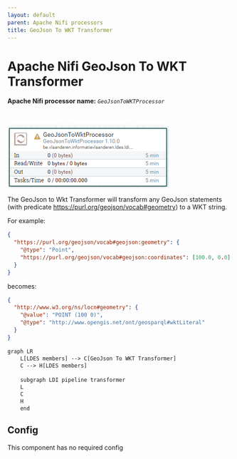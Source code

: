 ```yaml
---
layout: default
parent: Apache Nifi processors
title: GeoJson To WKT Transformer
---
```


# Apache Nifi GeoJson To WKT Transformer

<b>Apache Nifi processor name:</b> <i>```GeoJsonToWKTProcessor```</i>

<br>

![Alt text](image-3.png)

The GeoJson to Wkt Transformer will transform any GeoJson statements (with predicate https://purl.org/geojson/vocab#geometry) to a WKT string.

For example:
```json
{
  "https://purl.org/geojson/vocab#geojson:geometry": {
    "@type": "Point", 
    "https://purl.org/geojson/vocab#geojson:coordinates": [100.0, 0.0]
  }
}
```

becomes:

```json
{
  "http://www.w3.org/ns/locn#geometry": {
    "@value": "POINT (100 0)",
    "@type": "http://www.opengis.net/ont/geosparql#wktLiteral"
  }
}
```

```mermaid
graph LR
    L[LDES members] --> C[GeoJson To WKT Transformer]
    C --> H[LDES members]

    subgraph LDI pipeline transformer
    L
    C
    H
    end
```


## Config

This component has no required config
